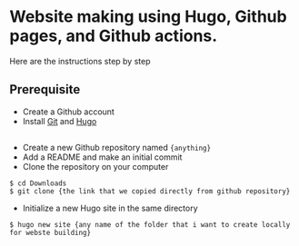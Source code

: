# Website making using Hugo, Github pages, and Github actions.
Here are the instructions step by step

## Prerequisite

- Create a Github account
- Install [Git](https://git-scm.com/book/en/v2/Getting-Started-Installing-Git) and [Hugo](https://gohugo.io/getting-started/installing/)

## 
- Create a new Github repository named `{anything}`
- Add a README and make an initial commit
- Clone the repository on your computer

```
$ cd Downloads
$ git clone {the link that we copied directly from github repository}
```

- Initialize a new Hugo site in the same directory

```
$ hugo new site {any name of the folder that i want to create locally for webste building}
```

